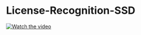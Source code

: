 # License-Recognition-SSD
[![Watch the video](https://img.youtube.com/vi/aZ0yFEe8_c8/0.jpg)](https://www.youtube.com/watch?v=aZ0yFEe8_c8)
